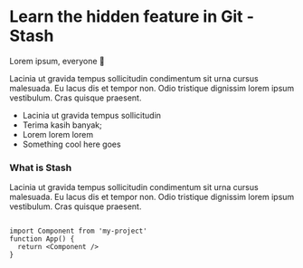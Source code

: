 # Learn the hidden feature in Git - Stash

Lorem ipsum, everyone 👏

Lacinia ut gravida tempus sollicitudin condimentum sit urna cursus malesuada. Eu lacus dis et tempor non. Odio tristique dignissim lorem ipsum vestibulum. Cras quisque praesent.

- Lacinia ut gravida tempus sollicitudin
- Terima kasih banyak;
- Lorem lorem lorem 
- Something cool here goes

### What is Stash
Lacinia ut gravida tempus sollicitudin condimentum sit urna cursus malesuada. Eu lacus dis et tempor non. Odio tristique dignissim lorem ipsum vestibulum. Cras quisque praesent.

<code>
import Component from 'my-project'
function App() {
  return &lt;Component /&gt;
}
</code>

